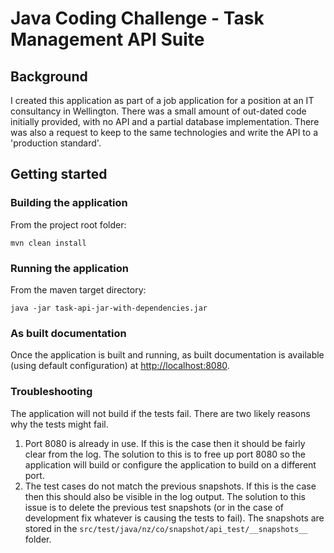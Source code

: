 # Java Coding Challenge - Task Management API Suite

## Background
I created this application as part of a job application for a position at an IT consultancy in Wellington. There was a small amount of out-dated code initially provided, with no API and a partial database implementation. There was also a request to keep to the same technologies and write the API to a 'production standard'. 

## Getting started

### Building the application

From the project root folder: 

`mvn clean install`

### Running the application

From the maven target directory:

`java -jar task-api-jar-with-dependencies.jar`

### As built documentation

Once the application is built and running, as built documentation is available (using default configuration) at [http://localhost:8080](http://localhost:8080).

### Troubleshooting

The application will not build if the tests fail. There are two likely reasons why the tests might fail.

1) Port 8080 is already in use. If this is the case then it should be fairly clear from the log. The solution to this is to free up port 8080 so the application will build or configure the application to build on a different port.
2) The test cases do not match the previous snapshots. If this is the case then this should also be visible in the log output. The solution to this issue is to delete the previous test snapshots (or in the case of development fix whatever is causing the tests to fail). The snapshots are stored in the `src/test/java/nz/co/snapshot/api_test/__snapshots__` folder.

